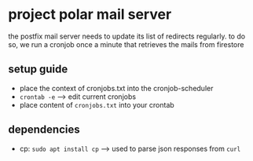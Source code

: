 # project polar mail server
the postfix mail server needs to update its list of redirects regularly. to do so, we run a cronjob once a minute that retrieves the mails from firestore

## setup guide
- place the context of cronjobs.txt into the cronjob-scheduler
- ```crontab -e``` --> edit current cronjobs
- place content of ```cronjobs.txt``` into your crontab

## dependencies
- cp: ```sudo apt install cp``` --> used to parse json responses from ```curl```